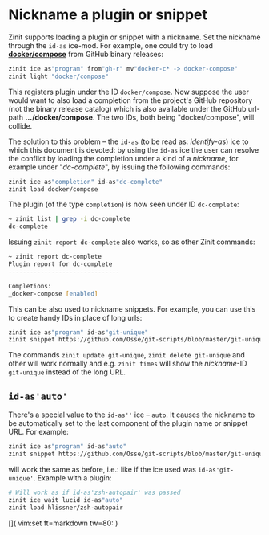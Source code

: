 # Nickname a plugin or snippet

Zinit supports loading a plugin or snippet with a nickname. Set the nickname
through the `id-as` ice-mod. For example, one could try to load
[**docker/compose**](https://github.com/docker/compose) from GitHub binary
releases:

```zsh
zinit ice as"program" from"gh-r" mv"docker-c* -> docker-compose"
zinit light "docker/compose"
```

This registers plugin under the ID `docker/compose`. Now suppose the user would
want to also load a completion from the project's GitHub repository (not the
binary release catalog) which is also available under the GitHub url-path
**…/docker/compose**. The two IDs, both being "docker/compose", will collide.

The solution to this problem – the `id-as` (to be read as: _identify-as_) ice to
which this document is devoted: by using the `id-as` ice the user can resolve
the conflict by loading the completion under a kind of a _nickname_, for example
under "_dc-complete_", by issuing the following commands:

```zsh
zinit ice as"completion" id-as"dc-complete"
zinit load docker/compose
```

The plugin (of the type `completion`) is now seen under ID `dc-complete`:

```zsh
~ zinit list | grep -i dc-complete
dc-complete
```

Issuing `zinit report dc-complete` also works, so as other Zinit commands:

```zsh
~ zinit report dc-complete
Plugin report for dc-complete
-------------------------------

Completions:
_docker-compose [enabled]
```

This can be also used to nickname snippets. For example, you can use this to
create handy IDs in place of long urls:

```zsh
zinit ice as"program" id-as"git-unique"
zinit snippet https://github.com/Osse/git-scripts/blob/master/git-unique
```

The commands `zinit update git-unique`, `zinit delete git-unique` and other
will work normally and e.g. `zinit times` will show the _nickname_-ID
`git-unique` instead of the long URL.

## `id-as'auto'`

There's a special value to the `id-as''` ice – `auto`. It causes the nickname to
be automatically set to the last component of the plugin name or snippet URL.
For example:

```zsh
zinit ice as"program" id-as"auto"
zinit snippet https://github.com/Osse/git-scripts/blob/master/git-unique
```

will work the same as before, i.e.: like if the ice used was
`id-as'git-unique'`. Example with a plugin:

```zsh
# Will work as if id-as'zsh-autopair' was passed
zinit ice wait lucid id-as"auto"
zinit load hlissner/zsh-autopair
```

[]( vim:set ft=markdown tw=80: )
